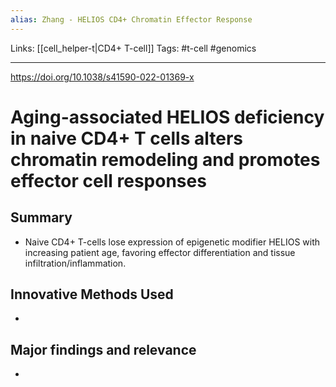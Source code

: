 ```yaml
---
alias: Zhang - HELIOS CD4+ Chromatin Effector Response
---
```


Links: [[cell_helper-t|CD4+ T-cell]]
Tags: #t-cell #genomics

---

https://doi.org/10.1038/s41590-022-01369-x

# Aging-associated HELIOS deficiency in naive CD4+ T cells alters chromatin remodeling and promotes effector cell responses

## Summary
- Naive CD4+ T-cells lose expression of epigenetic modifier HELIOS with increasing patient age, favoring effector differentiation and tissue infiltration/inflammation.

## Innovative Methods Used
- 

## Major findings and relevance
-  
